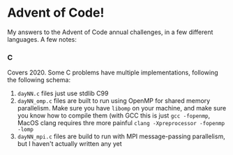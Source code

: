 # Advent of Code!

My answers to the Advent of Code annual challenges, in a few different languages. A few notes:

### C

Covers 2020. Some C problems have multiple implementations, following the following schema:

1. `dayNN.c` files just use stdlib C99
2. `dayNN_omp.c` files are built to run using OpenMP for shared memory parallelism. Make sure you have `libomp` on your machine, and make sure you know how to compile them (with GCC this is just `gcc -fopenmp`, MacOS clang requires thre more painful `clang -Xpreprocessor -fopenmp -lomp`
3. `dayNN_mpi.c` files are build to run with MPI message-passing parallelism, but I haven't actually written any yet
